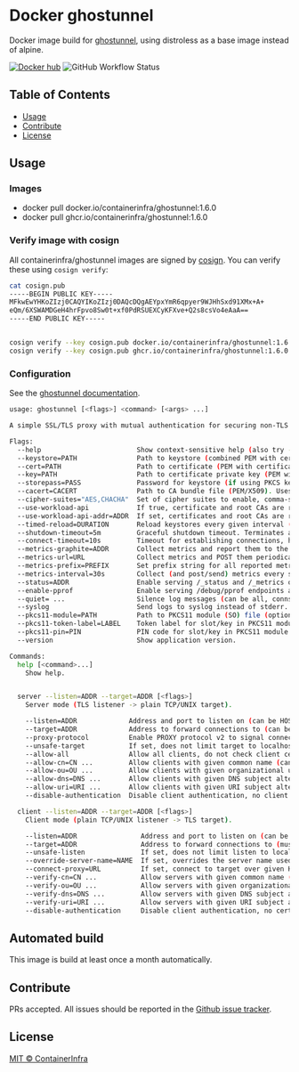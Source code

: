 # Docker ghostunnel

Docker image build for [ghostunnel](https://github.com/ghostunnel/ghostunnel), using distroless as a base image instead of alpine.

[![Docker hub](https://img.shields.io/docker/pulls/containerinfra/ghostunnel.svg)](https://hub.docker.com/r/containerinfra/ghostunnel/) ![GitHub Workflow Status](https://img.shields.io/github/workflow/status/containerinfra/ghostunnel/release)

## Table of Contents

- [Usage](#usage)
- [Contribute](#contribute)
- [License](#license)

## Usage

### Images

- docker pull docker.io/containerinfra/ghostunnel:1.6.0
- docker pull ghcr.io/containerinfra/ghostunnel:1.6.0

### Verify image with cosign

All containerinfra/ghostunnel images are signed by [cosign](https://github.com/sigstore/cosign). You can verify these using `cosign verify`:

```bash
cat cosign.pub
-----BEGIN PUBLIC KEY-----
MFkwEwYHKoZIzj0CAQYIKoZIzj0DAQcDQgAEYpxYmR6qpyer9WJHhSxd91XMx+A+
eQm/6XSWAMDGeH4hrFpvo8Sw0t+xf0PdRSUEXCyKFXve+Q2s8csVo4eAaA==
-----END PUBLIC KEY-----


cosign verify --key cosign.pub docker.io/containerinfra/ghostunnel:1.6.0
cosign verify --key cosign.pub ghcr.io/containerinfra/ghostunnel:1.6.0
```

### Configuration

See the [ghostunnel documentation](https://github.com/ghostunnel/ghostunnel).

```bash
usage: ghostunnel [<flags>] <command> [<args> ...]

A simple SSL/TLS proxy with mutual authentication for securing non-TLS services.

Flags:
  --help                        Show context-sensitive help (also try --help-long and --help-man).
  --keystore=PATH               Path to keystore (combined PEM with cert/key, or PKCS12 keystore).
  --cert=PATH                   Path to certificate (PEM with certificate chain).
  --key=PATH                    Path to certificate private key (PEM with private key).
  --storepass=PASS              Password for keystore (if using PKCS keystore, optional).
  --cacert=CACERT               Path to CA bundle file (PEM/X509). Uses system trust store by default.
  --cipher-suites="AES,CHACHA"  Set of cipher suites to enable, comma-separated, in order of preference (AES, CHACHA).
  --use-workload-api            If true, certificate and root CAs are retrieved via the SPIFFE Workload API
  --use-workload-api-addr=ADDR  If set, certificates and root CAs are retrieved via the SPIFFE Workload API at the specified address (implies --use-workload-api)
  --timed-reload=DURATION       Reload keystores every given interval (e.g. 300s), refresh listener/client on changes.
  --shutdown-timeout=5m         Graceful shutdown timeout. Terminates after timeout even if connections still open.
  --connect-timeout=10s         Timeout for establishing connections, handshakes.
  --metrics-graphite=ADDR       Collect metrics and report them to the given graphite instance (raw TCP).
  --metrics-url=URL             Collect metrics and POST them periodically to the given URL (via HTTP/JSON).
  --metrics-prefix=PREFIX       Set prefix string for all reported metrics (default: ghostunnel).
  --metrics-interval=30s        Collect (and post/send) metrics every specified interval.
  --status=ADDR                 Enable serving /_status and /_metrics on given HOST:PORT (or unix:SOCKET).
  --enable-pprof                Enable serving /debug/pprof endpoints alongside /_status (for profiling).
  --quiet= ...                  Silence log messages (can be all, conns, conn-errs, handshake-errs; repeat flag for more than one)
  --syslog                      Send logs to syslog instead of stderr.
  --pkcs11-module=PATH          Path to PKCS11 module (SO) file (optional).
  --pkcs11-token-label=LABEL    Token label for slot/key in PKCS11 module (optional).
  --pkcs11-pin=PIN              PIN code for slot/key in PKCS11 module (optional).
  --version                     Show application version.

Commands:
  help [<command>...]
    Show help.


  server --listen=ADDR --target=ADDR [<flags>]
    Server mode (TLS listener -> plain TCP/UNIX target).

    --listen=ADDR             Address and port to listen on (can be HOST:PORT, unix:PATH, systemd:NAME or launchd:NAME).
    --target=ADDR             Address to forward connections to (can be HOST:PORT or unix:PATH).
    --proxy-protocol          Enable PROXY protocol v2 to signal connection info to backend
    --unsafe-target           If set, does not limit target to localhost, 127.0.0.1, [::1], or UNIX sockets.
    --allow-all               Allow all clients, do not check client cert subject.
    --allow-cn=CN ...         Allow clients with given common name (can be repeated).
    --allow-ou=OU ...         Allow clients with given organizational unit name (can be repeated).
    --allow-dns=DNS ...       Allow clients with given DNS subject alternative name (can be repeated).
    --allow-uri=URI ...       Allow clients with given URI subject alternative name (can be repeated).
    --disable-authentication  Disable client authentication, no client certificate will be required.

  client --listen=ADDR --target=ADDR [<flags>]
    Client mode (plain TCP/UNIX listener -> TLS target).

    --listen=ADDR                Address and port to listen on (can be HOST:PORT, unix:PATH, systemd:NAME or launchd:NAME).
    --target=ADDR                Address to forward connections to (must be HOST:PORT).
    --unsafe-listen              If set, does not limit listen to localhost, 127.0.0.1, [::1], or UNIX sockets.
    --override-server-name=NAME  If set, overrides the server name used for hostname verification.
    --connect-proxy=URL          If set, connect to target over given HTTP CONNECT proxy. Must be HTTP/HTTPS URL.
    --verify-cn=CN ...           Allow servers with given common name (can be repeated).
    --verify-ou=OU ...           Allow servers with given organizational unit name (can be repeated).
    --verify-dns=DNS ...         Allow servers with given DNS subject alternative name (can be repeated).
    --verify-uri=URI ...         Allow servers with given URI subject alternative name (can be repeated).
    --disable-authentication     Disable client authentication, no certificate will be provided to the server.
```

## Automated build

This image is build at least once a month automatically.

## Contribute

PRs accepted. All issues should be reported in the [Github issue tracker](https://github.com/containerinfra/ghostunnel/issues).

## License

[MIT © ContainerInfra](LICENSE)
